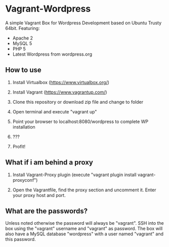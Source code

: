 # Vagrant-Wordpress

A simple Vagrant Box for Wordpress Development based on Ubuntu Trusty 64bit.
Featuring:

- Apache 2
- MySQL 5
- PHP 5
- Latest Wordpress from wordpress.org

## How to use

1) Install Virtualbox (https://www.virtualbox.org/)

2) Install Vagrant (https://www.vagrantup.com/)

3) Clone this repository or download zip file and change to folder

4) Open terminal and execute "vagrant up"

5) Point your browser to localhost:8080/wordpress to complete WP installation

6) ???

7) Profit!

## What if i am behind a proxy

1) Install Vagrant-Proxy plugin (execute "vagrant plugin install vagrant-proxyconf")

2) Open the Vagrantfile, find the proxy section and uncomment it. Enter your proxy host and port.

## What are the passwords?

Unless noted otherwise the password will always be "vagrant".
SSH into the box using the "vagrant" username and "vagrant" as password.
The box will also have a MySQL database "wordpress" with a user named "vagrant" and this password.

